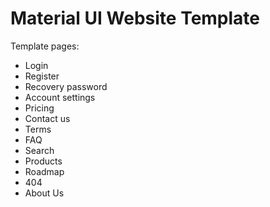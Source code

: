# Material UI Website Template

Template pages:
- Login
- Register
- Recovery password
- Account settings
- Pricing
- Contact us
- Terms
- FAQ
- Search
- Products
- Roadmap
- 404
- About Us
